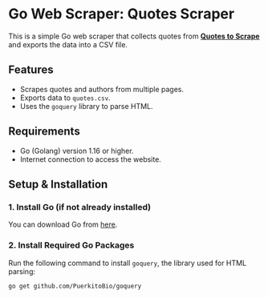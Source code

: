 # Go Web Scraper: Quotes Scraper

This is a simple Go web scraper that collects quotes from **[Quotes to Scrape](https://quotes.toscrape.com)** and exports the data into a CSV file.

## Features
- Scrapes quotes and authors from multiple pages.
- Exports data to `quotes.csv`.
- Uses the `goquery` library to parse HTML.

## Requirements
- Go (Golang) version 1.16 or higher.
- Internet connection to access the website.

## Setup & Installation

### 1. Install Go (if not already installed)

You can download Go from [here](https://golang.org/dl/).

### 2. Install Required Go Packages

Run the following command to install `goquery`, the library used for HTML parsing:

```bash
go get github.com/PuerkitoBio/goquery
